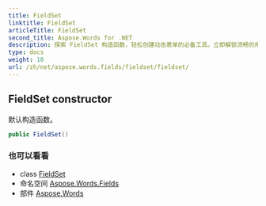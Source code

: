 ```yaml
---
title: FieldSet
linktitle: FieldSet
articleTitle: FieldSet
second_title: Aspose.Words for .NET
description: 探索 FieldSet 构造函数，轻松创建动态表单的必备工具。立即解锁流畅的用户体验！
type: docs
weight: 10
url: /zh/net/aspose.words.fields/fieldset/fieldset/
---
```

## FieldSet constructor

默认构造函数。

```csharp
public FieldSet()
```

### 也可以看看

* class [FieldSet](../)
* 命名空间 [Aspose.Words.Fields](../../../aspose.words.fields/)
* 部件 [Aspose.Words](../../../)

